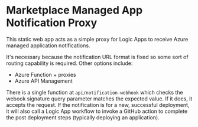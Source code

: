 # Marketplace Managed App Notification Proxy

This static web app acts as a simple proxy for Logic Apps to receive Azure managed application notifications.

It's necessary because the notification URL format is fixed so some sort of routing capability is required. Other options include:
  * Azure Function + proxies
  * Azure API Management

There is a single function at ```api/notification-webhook``` which checks the webook signature query parameter matches the expected value. If it does, it accepts the request. If the notification is for a new, successful deployment, it will also call a Logic App workflow to invoke a GitHub action to complete the post deployment steps (typically deploying an application).

